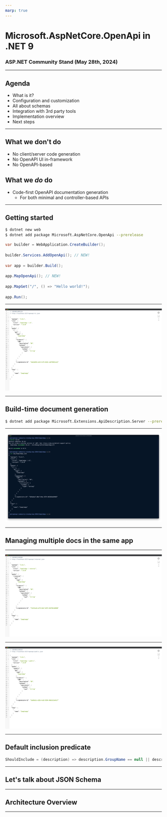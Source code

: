 ```yaml
---
marp: true
---
```


# Microsoft.AspNetCore.OpenApi in .NET 9

### ASP.NET Community Stand (May 28th, 2024)

---

## Agenda

- What is it?
- Configuration and customization
- All about schemas
- Integration with 3rd party tools
- Implementation overview
- Next steps

---

## What we don't do

- No client/server code generation
- No OpenAPI UI in-framework
- No OpenAPI-based 

## What we _do_ do

- Code-first OpenAPI documentation generation
    - For both minimal and controller-based APIs

---

## Getting started

```bash
$ dotnet new web
$ dotnet add package Microsoft.AspNetCore.OpenApi --prerelease
```

```csharp
var builder = WebApplication.CreateBuilder();

builder.Services.AddOpenApi(); // NEW!

var app = builder.Build();

app.MapOpenApi(); // NEW! 

app.MapGet("/", () => "Hello world!");

app.Run();
```

---

![basic sample screenshot](./screenshots/basic-openapi-browser.png)

---


## Build-time document generation

```bash
$ dotnet add package Microsoft.Extensions.ApiDescription.Server --prerelease
```

---

![basic build-time doc gen screenshot](./screenshots/basic-doc-gen.png)

---

## Managing multiple docs in the same app

---

![multidoc internal doc](./screenshots/multidoc-internal.png)

---

![multidoc public doc](./screenshots/multidoc-public.png)

---

## Default inclusion predicate

```csharp
ShouldInclude = (description) => description.GroupName == null || description.GroupName == DocumentName;
```

---

## Let's talk about JSON Schema

---

## Architecture Overview 

--- 